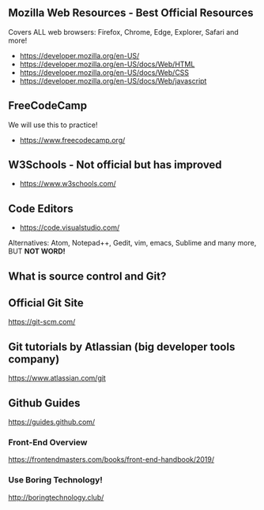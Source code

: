 ## Mozilla Web Resources - Best Official Resources 
Covers ALL web browsers: Firefox, Chrome, Edge, Explorer, Safari and more!

* https://developer.mozilla.org/en-US/
* https://developer.mozilla.org/en-US/docs/Web/HTML
* https://developer.mozilla.org/en-US/docs/Web/CSS
* https://developer.mozilla.org/en-US/docs/Web/javascript

## FreeCodeCamp 
We will use this to practice!

* https://www.freecodecamp.org/

## W3Schools - Not official but has improved
* https://www.w3schools.com/

## Code Editors

* https://code.visualstudio.com/

Alternatives: Atom, Notepad++, Gedit, vim, emacs, Sublime and many more, BUT **NOT WORD!**

## What is source control and Git?

## Official Git Site
https://git-scm.com/

## Git tutorials by Atlassian (big developer tools company)
https://www.atlassian.com/git

## Github Guides
https://guides.github.com/

### Front-End Overview
https://frontendmasters.com/books/front-end-handbook/2019/

### Use Boring Technology!

http://boringtechnology.club/
